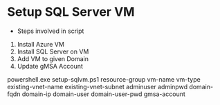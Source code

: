 # Setup SQL Server VM
- Steps involved in script
 1. Install Azure VM
 2. Install SQL Server on VM
 3. Add VM to given Domain
 4. Update gMSA Account
 
powershell.exe setup-sqlvm.ps1 resource-group vm-name vm-type existing-vnet-name existing-vnet-subnet adminuser adminpwd  domain-fqdn 
                domain-ip domain-user domain-user-pwd gmsa-account
 
